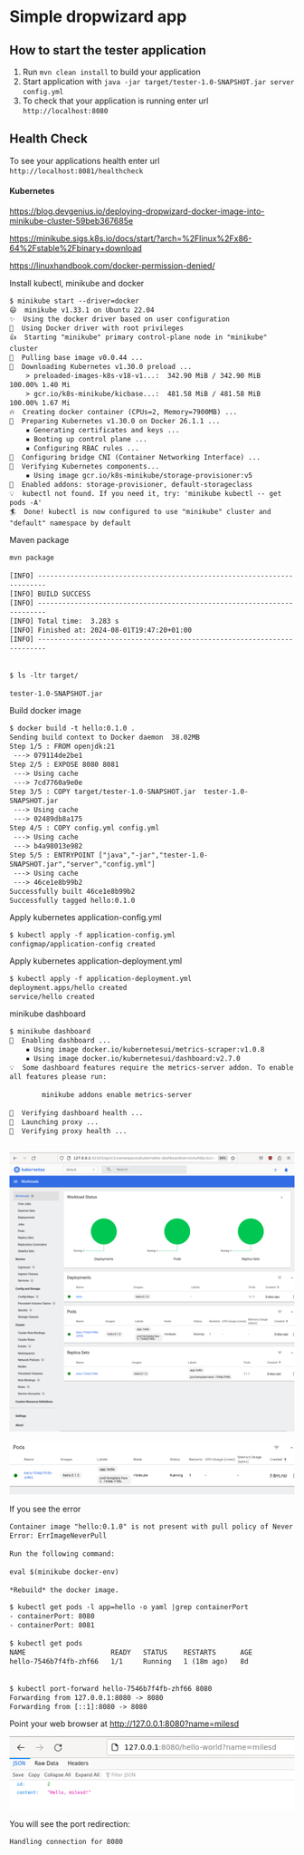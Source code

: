 # Simple dropwizard app

How to start the tester application
---

1. Run `mvn clean install` to build your application
1. Start application with `java -jar target/tester-1.0-SNAPSHOT.jar server config.yml`
1. To check that your application is running enter url `http://localhost:8080`

Health Check
---

To see your applications health enter url `http://localhost:8081/healthcheck`

#### Kubernetes

https://blog.devgenius.io/deploying-dropwizard-docker-image-into-minikube-cluster-59beb367685e

https://minikube.sigs.k8s.io/docs/start/?arch=%2Flinux%2Fx86-64%2Fstable%2Fbinary+download

https://linuxhandbook.com/docker-permission-denied/

Install kubectl, minikube and docker

```
$ minikube start --driver=docker
😄  minikube v1.33.1 on Ubuntu 22.04
✨  Using the docker driver based on user configuration
📌  Using Docker driver with root privileges
👍  Starting "minikube" primary control-plane node in "minikube" cluster
🚜  Pulling base image v0.0.44 ...
💾  Downloading Kubernetes v1.30.0 preload ...
    > preloaded-images-k8s-v18-v1...:  342.90 MiB / 342.90 MiB  100.00% 1.40 Mi
    > gcr.io/k8s-minikube/kicbase...:  481.58 MiB / 481.58 MiB  100.00% 1.67 Mi
🔥  Creating docker container (CPUs=2, Memory=7900MB) ...
🐳  Preparing Kubernetes v1.30.0 on Docker 26.1.1 ...
    ▪ Generating certificates and keys ...
    ▪ Booting up control plane ...
    ▪ Configuring RBAC rules ...
🔗  Configuring bridge CNI (Container Networking Interface) ...
🔎  Verifying Kubernetes components...
    ▪ Using image gcr.io/k8s-minikube/storage-provisioner:v5
🌟  Enabled addons: storage-provisioner, default-storageclass
💡  kubectl not found. If you need it, try: 'minikube kubectl -- get pods -A'
🏄  Done! kubectl is now configured to use "minikube" cluster and "default" namespace by default
```

Maven package

```
mvn package

[INFO] ------------------------------------------------------------------------
[INFO] BUILD SUCCESS
[INFO] ------------------------------------------------------------------------
[INFO] Total time:  3.283 s
[INFO] Finished at: 2024-08-01T19:47:20+01:00
[INFO] ------------------------------------------------------------------------


$ ls -ltr target/

tester-1.0-SNAPSHOT.jar
```

Build docker image

```
$ docker build -t hello:0.1.0 .
Sending build context to Docker daemon  38.02MB
Step 1/5 : FROM openjdk:21
 ---> 079114de2be1
Step 2/5 : EXPOSE 8080 8081
 ---> Using cache
 ---> 7cd7760a9e0e
Step 3/5 : COPY target/tester-1.0-SNAPSHOT.jar  tester-1.0-SNAPSHOT.jar
 ---> Using cache
 ---> 02489db8a175
Step 4/5 : COPY config.yml config.yml
 ---> Using cache
 ---> b4a98013e982
Step 5/5 : ENTRYPOINT ["java","-jar","tester-1.0-SNAPSHOT.jar","server","config.yml"]
 ---> Using cache
 ---> 46ce1e8b99b2
Successfully built 46ce1e8b99b2
Successfully tagged hello:0.1.0
```

Apply kubernetes application-config.yml

```
$ kubectl apply -f application-config.yml
configmap/application-config created
```

Apply kubernetes application-deployment.yml

```
$ kubectl apply -f application-deployment.yml
deployment.apps/hello created
service/hello created
```


minikube dashboard
```
$ minikube dashboard
🔌  Enabling dashboard ...
    ▪ Using image docker.io/kubernetesui/metrics-scraper:v1.0.8
    ▪ Using image docker.io/kubernetesui/dashboard:v2.7.0
💡  Some dashboard features require the metrics-server addon. To enable all features please run:

        minikube addons enable metrics-server

🤔  Verifying dashboard health ...
🚀  Launching proxy ...
🤔  Verifying proxy health ...


```
![dashboard.png](src/main/resources/assets/dashboard.png)

![dashboard.png](src/main/resources/assets/pods.png)

If you see the error 
```
Container image "hello:0.1.0" is not present with pull policy of Never
Error: ErrImageNeverPull

Run the following command:

eval $(minikube docker-env)

*Rebuild* the docker image.
```


```
$ kubectl get pods -l app=hello -o yaml |grep containerPort
- containerPort: 8080
- containerPort: 8081

$ kubectl get pods
NAME                     READY   STATUS    RESTARTS      AGE
hello-7546b7f4fb-zhf66   1/1     Running   1 (18m ago)   8d


$ kubectl port-forward hello-7546b7f4fb-zhf66 8080
Forwarding from 127.0.0.1:8080 -> 8080
Forwarding from [::1]:8080 -> 8080

```

Point your web browser at http://127.0.0.1:8080?name=milesd



![dashboard.png](src/main/resources/assets/8080.png)

You will see the port redirection:
```
Handling connection for 8080
```

